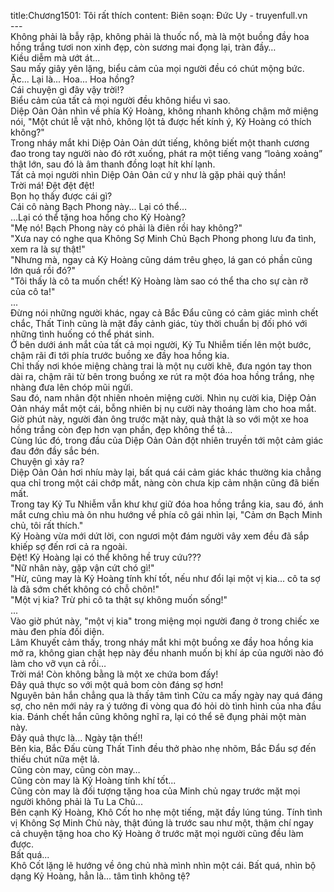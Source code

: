title:Chương1501: Tôi rất thích
content:
Biên soạn: Đức Uy - truyenfull.vn<br>---<br>Không phải là bẫy rập, không phải là thuốc nổ, mà là một buồng đầy hoa hồng trắng tươi non xinh đẹp, còn sương mai đọng lại, tràn đầy…<br>Kiều diễm mà ướt át...<br>Sau mấy giây yên lặng, biểu cảm của mọi người đều có chút mộng bức.<br>Ặc... Lại là... Hoa... Hoa hồng?<br>Cái chuyện gì đây vậy trời!?<br>Biểu cảm của tất cả mọi người đều không hiểu vì sao.<br>Diệp Oản Oản nhìn về phía Kỷ Hoàng, không nhanh không chậm mở miệng nói, "Một chút lễ vật nhỏ, không lột tả được hết kính ý, Kỷ Hoàng có thích không?"<br>Trong nháy mắt khi Diệp Oản Oản dứt tiếng, không biết một thanh cương đao trong tay người nào đó rớt xuống, phát ra một tiếng vang “loảng xoảng” thật lớn, sau đó là âm thanh đồng loạt hít khí lạnh.<br>Tất cả mọi người nhìn Diệp Oản Oản cứ y như là gặp phải quỷ thần!<br>Trời má! Đệt đệt đệt!<br>Bọn họ thấy được cái gì?<br>Cái cô nàng Bạch Phong này... Lại có thể…<br>…Lại có thể tặng hoa hồng cho Kỷ Hoàng?<br>"Mẹ nó! Bạch Phong này có phải là điên rồi hay không?"<br>"Xưa nay có nghe qua Không Sợ Minh Chủ Bạch Phong phong lưu đa tình, xem ra là sự thật!"<br>"Nhưng mà, ngay cả Kỷ Hoàng cũng dám trêu ghẹo, lá gan có phần cũng lớn quá rồi đó?"<br>"Tôi thấy là cô ta muốn chết! Kỷ Hoàng làm sao có thể tha cho sự càn rỡ của cô ta!"<br>...<br>Đừng nói những người khác, ngay cả Bắc Đẩu cũng có cảm giác mình chết chắc, Thất Tinh cũng là mặt đầy cảnh giác, tùy thời chuẩn bị đối phó với những tình huống có thể phát sinh.<br>Ở bên dưới ánh mắt của tất cả mọi người, Kỷ Tu Nhiễm tiến lên một bước, chậm rãi đi tới phía trước buồng xe đầy hoa hồng kia.<br>Chỉ thấy nơi khóe miệng chàng trai là một nụ cười khẽ, đưa ngón tay thon dài ra, chậm rãi từ bên trong buồng xe rút ra một đóa hoa hồng trắng, nhẹ nhàng đưa lên chóp mũi ngửi.<br>Sau đó, nam nhân đột nhiên nhoẻn miệng cười. Nhìn nụ cười kia, Diệp Oản Oản nháy mắt một cái, bỗng nhiên bị nụ cười này thoáng làm cho hoa mắt.<br>Giờ phút này, người đàn ông trước mặt này, quả thật là so với một xe hoa hồng trắng còn đẹp hơn vạn phần, đẹp không thể tả…<br>Cùng lúc đó, trong đầu của Diệp Oản Oản đột nhiên truyền tới một cảm giác đau đớn đầy sắc bén.<br>Chuyện gì xảy ra?<br>Diệp Oản Oản hơi nhíu mày lại, bất quá cái cảm giác khác thường kia chẳng qua chỉ trong một cái chớp mắt, nàng còn chưa kịp cảm nhận cũng đã biến mất.<br>Trong tay Kỷ Tu Nhiễm vẫn khư khư giữ đóa hoa hồng trắng kia, sau đó, ánh mắt cưng chìu mà ôn nhu hướng về phía cô gái nhìn lại, "Cảm ơn Bạch Minh chủ, tôi rất thích."<br>Kỷ Hoàng vừa mới dứt lời, con ngươi một đám người vây xem đều đã sắp khiếp sợ đến rơi cả ra ngoài.<br>Đệt! Kỷ Hoàng lại có thể không hề truy cứu???<br>"Nữ nhân này, gặp vận cứt chó gì!"<br>"Hừ, cũng may là Kỷ Hoàng tính khí tốt, nếu như đổi lại một vị kia... cô ta sợ là đã sớm chết không có chỗ chôn!"<br>"Một vị kia? Trừ phi cô ta thật sự không muốn sống!"<br>...<br>Vào giờ phút này, "một vị kia" trong miệng mọi người đang ở trong chiếc xe màu đen phía đối diện.<br>Lâm Khuyết cảm thấy, trong nháy mắt khi một buồng xe đầy hoa hồng kia mở ra, không gian chật hẹp này đều nhanh muốn bị khí áp của người nào đó làm cho vỡ vụn cả rồi…<br>Trời má! Còn không bằng là một xe chứa bom đấy!<br>Đây quả thực so với một quả bom còn đáng sợ hơn!<br>Nguyên bản hắn chẳng qua là thấy tâm tình Cửu ca mấy ngày nay quá đáng sợ, cho nên mới nảy ra ý tưởng đi vòng qua đó hỏi dò tình hình của nha đầu kia. Đánh chết hắn cũng không nghĩ ra, lại có thể sẽ đụng phải một màn này.<br>Đây quả thực là... Ngày tận thế!!<br>Bên kia, Bắc Đấu cùng Thất Tinh đều thở phào nhẹ nhõm, Bắc Đẩu sợ đến thiếu chút nữa mệt lả.<br>Cũng còn may, cũng còn may…<br>Cũng còn may là Kỷ Hoàng tính khí tốt...<br>Cũng còn may là đối tượng tặng hoa của Minh chủ ngay trước mặt mọi người không phải là Tu La Chủ...<br>Bên cạnh Kỷ Hoàng, Khô Cốt ho nhẹ một tiếng, mặt đầy lúng túng. Tính tình vị Không Sợ Minh Chủ này, thật đúng là trước sau như một, thậm chí ngay cả chuyện tặng hoa cho Kỷ Hoàng ở trước mặt mọi người cũng đều làm được.<br>Bất quá...<br>Khô Cốt lặng lẽ hướng về ông chủ nhà mình nhìn một cái. Bất quá, nhìn bộ dạng Kỷ Hoàng, hẳn là… tâm tình không tệ?